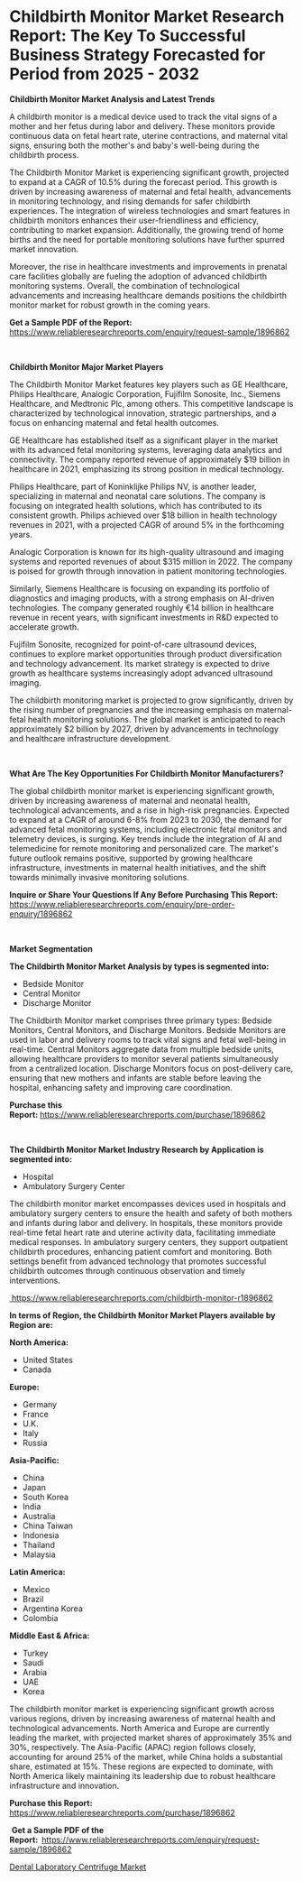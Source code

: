 <p><h1>Childbirth Monitor Market Research Report: The Key To Successful Business Strategy Forecasted for Period from 2025 - 2032</h1></p><p><strong>Childbirth Monitor Market Analysis and Latest Trends</strong></p>
<p><p>A childbirth monitor is a medical device used to track the vital signs of a mother and her fetus during labor and delivery. These monitors provide continuous data on fetal heart rate, uterine contractions, and maternal vital signs, ensuring both the mother's and baby's well-being during the childbirth process. </p><p>The Childbirth Monitor Market is experiencing significant growth, projected to expand at a CAGR of 10.5% during the forecast period. This growth is driven by increasing awareness of maternal and fetal health, advancements in monitoring technology, and rising demands for safer childbirth experiences. The integration of wireless technologies and smart features in childbirth monitors enhances their user-friendliness and efficiency, contributing to market expansion. Additionally, the growing trend of home births and the need for portable monitoring solutions have further spurred market innovation. </p><p>Moreover, the rise in healthcare investments and improvements in prenatal care facilities globally are fueling the adoption of advanced childbirth monitoring systems. Overall, the combination of technological advancements and increasing healthcare demands positions the childbirth monitor market for robust growth in the coming years.</p></p>
<p><strong>Get a Sample PDF of the Report:&nbsp;</strong> <a href="https://www.reliableresearchreports.com/enquiry/request-sample/1896862?utm_campaign=2745&utm_medium=2&utm_source=Github&utm_content=ia&utm_term=05032025&utm_id=childbirth-monitor">https://www.reliableresearchreports.com/enquiry/request-sample/1896862</a></p>
<p>&nbsp;</p>
<p><strong>Childbirth Monitor Major Market Players</strong></p>
<p><p>The Childbirth Monitor Market features key players such as GE Healthcare, Philips Healthcare, Analogic Corporation, Fujifilm Sonosite, Inc., Siemens Healthcare, and Medtronic Plc, among others. This competitive landscape is characterized by technological innovation, strategic partnerships, and a focus on enhancing maternal and fetal health outcomes.</p><p>GE Healthcare has established itself as a significant player in the market with its advanced fetal monitoring systems, leveraging data analytics and connectivity. The company reported revenue of approximately $19 billion in healthcare in 2021, emphasizing its strong position in medical technology.</p><p>Philips Healthcare, part of Koninklijke Philips NV, is another leader, specializing in maternal and neonatal care solutions. The company is focusing on integrated health solutions, which has contributed to its consistent growth. Philips achieved over $18 billion in health technology revenues in 2021, with a projected CAGR of around 5% in the forthcoming years.</p><p>Analogic Corporation is known for its high-quality ultrasound and imaging systems and reported revenues of about $315 million in 2022. The company is poised for growth through innovation in patient monitoring technologies.</p><p>Similarly, Siemens Healthcare is focusing on expanding its portfolio of diagnostics and imaging products, with a strong emphasis on AI-driven technologies. The company generated roughly €14 billion in healthcare revenue in recent years, with significant investments in R&D expected to accelerate growth.</p><p>Fujifilm Sonosite, recognized for point-of-care ultrasound devices, continues to explore market opportunities through product diversification and technology advancement. Its market strategy is expected to drive growth as healthcare systems increasingly adopt advanced ultrasound imaging.</p><p>The childbirth monitoring market is projected to grow significantly, driven by the rising number of pregnancies and the increasing emphasis on maternal-fetal health monitoring solutions. The global market is anticipated to reach approximately $2 billion by 2027, driven by advancements in technology and healthcare infrastructure development.</p></p>
<p>&nbsp;</p>
<p><strong>What Are The Key Opportunities For Childbirth Monitor Manufacturers?</strong></p>
<p><p>The global childbirth monitor market is experiencing significant growth, driven by increasing awareness of maternal and neonatal health, technological advancements, and a rise in high-risk pregnancies. Expected to expand at a CAGR of around 6-8% from 2023 to 2030, the demand for advanced fetal monitoring systems, including electronic fetal monitors and telemetry devices, is surging. Key trends include the integration of AI and telemedicine for remote monitoring and personalized care. The market's future outlook remains positive, supported by growing healthcare infrastructure, investments in maternal health initiatives, and the shift towards minimally invasive monitoring solutions.</p></p>
<p><strong>Inquire or Share Your Questions If Any Before Purchasing This Report:</strong> <a href="https://www.reliableresearchreports.com/enquiry/pre-order-enquiry/1896862?utm_campaign=2745&utm_medium=2&utm_source=Github&utm_content=ia&utm_term=05032025&utm_id=childbirth-monitor">https://www.reliableresearchreports.com/enquiry/pre-order-enquiry/1896862</a></p>
<p>&nbsp;</p>
<p><strong>Market Segmentation</strong></p>
<p><strong>The Childbirth Monitor Market Analysis by types is segmented into:</strong></p>
<p><ul><li>Bedside Monitor</li><li>Central Monitor</li><li>Discharge Monitor</li></ul></p>
<p><p>The Childbirth Monitor market comprises three primary types: Bedside Monitors, Central Monitors, and Discharge Monitors. Bedside Monitors are used in labor and delivery rooms to track vital signs and fetal well-being in real-time. Central Monitors aggregate data from multiple bedside units, allowing healthcare providers to monitor several patients simultaneously from a centralized location. Discharge Monitors focus on post-delivery care, ensuring that new mothers and infants are stable before leaving the hospital, enhancing safety and improving care coordination.</p></p>
<p><strong>Purchase this Report:&nbsp;</strong><a href="https://www.reliableresearchreports.com/purchase/1896862?utm_campaign=2745&utm_medium=2&utm_source=Github&utm_content=ia&utm_term=05032025&utm_id=childbirth-monitor">https://www.reliableresearchreports.com/purchase/1896862</a></p>
<p>&nbsp;</p>
<p><strong>The Childbirth Monitor Market Industry Research by Application is segmented into:</strong></p>
<p><ul><li>Hospital</li><li>Ambulatory Surgery Center</li></ul></p>
<p><p>The childbirth monitor market encompasses devices used in hospitals and ambulatory surgery centers to ensure the health and safety of both mothers and infants during labor and delivery. In hospitals, these monitors provide real-time fetal heart rate and uterine activity data, facilitating immediate medical responses. In ambulatory surgery centers, they support outpatient childbirth procedures, enhancing patient comfort and monitoring. Both settings benefit from advanced technology that promotes successful childbirth outcomes through continuous observation and timely interventions.</p></p>
<p><a href="https://www.reliableresearchreports.com/childbirth-monitor-r1896862?utm_campaign=2745&utm_medium=2&utm_source=Github&utm_content=ia&utm_term=05032025&utm_id=childbirth-monitor">&nbsp;https://www.reliableresearchreports.com/childbirth-monitor-r1896862</a></p>
<p><strong>In terms of Region, the Childbirth Monitor Market Players available by Region are:</strong></p>
<p>
    <p> <strong> North America: </strong>
        <ul>
            <li>United States</li>
            <li>Canada</li>
        </ul>
        </p> 
    <p> <strong> Europe: </strong>
        <ul>
            <li>Germany</li>
            <li>France</li>
            <li>U.K.</li>
            <li>Italy</li>
            <li>Russia</li>
        </ul>
        </p> 
    <p> <strong> Asia-Pacific: </strong>
        <ul>
            <li>China</li>
            <li>Japan</li>
            <li>South Korea</li>
            <li>India</li>
            <li>Australia</li>
            <li>China Taiwan</li>
            <li>Indonesia</li>
            <li>Thailand</li>
            <li>Malaysia</li>
        </ul>
        </p> 
    <p> <strong> Latin America: </strong>
        <ul>
            <li>Mexico</li>
            <li>Brazil</li>
            <li>Argentina Korea</li>
            <li>Colombia</li>
        </ul>
        </p> 
    <p> <strong> Middle East & Africa: </strong>
        <ul>
            <li>Turkey</li>
            <li>Saudi</li>
            <li>Arabia</li>
            <li>UAE</li>
            <li>Korea</li>
        </ul>
    </p>
    </p>
<p><p>The childbirth monitor market is experiencing significant growth across various regions, driven by increasing awareness of maternal health and technological advancements. North America and Europe are currently leading the market, with projected market shares of approximately 35% and 30%, respectively. The Asia-Pacific (APAC) region follows closely, accounting for around 25% of the market, while China holds a substantial share, estimated at 15%. These regions are expected to dominate, with North America likely maintaining its leadership due to robust healthcare infrastructure and innovation.</p></p>
<p><strong>Purchase this Report: </strong><a href="https://www.reliableresearchreports.com/purchase/1896862?utm_campaign=2745&utm_medium=2&utm_source=Github&utm_content=ia&utm_term=05032025&utm_id=childbirth-monitor">https://www.reliableresearchreports.com/purchase/1896862</a></p>
<p>&nbsp;<strong>Get a Sample PDF of the Report:&nbsp;&nbsp;</strong><a href="https://www.reliableresearchreports.com/enquiry/request-sample/1896862?utm_campaign=2745&utm_medium=2&utm_source=Github&utm_content=ia&utm_term=05032025&utm_id=childbirth-monitor">https://www.reliableresearchreports.com/enquiry/request-sample/1896862</a></p>
<p><strong></strong></p>
<p><p><a href="https://github.com/ezahdyre/Market-Research-Report-List-1/blob/main/dental-laboratory-centrifuge-market.md?utm_campaign=2745&utm_medium=2&utm_source=Github&utm_content=ia&utm_term=05032025&utm_id=childbirth-monitor">Dental Laboratory Centrifuge Market</a></p></p>